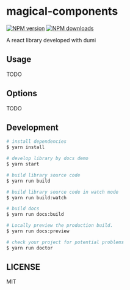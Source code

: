 # magical-components

[![NPM version](https://img.shields.io/npm/v/magical-components.svg?style=flat)](https://npmjs.org/package/magical-components) [![NPM downloads](http://img.shields.io/npm/dm/magical-components.svg?style=flat)](https://npmjs.org/package/magical-components)

A react library developed with dumi

## Usage

TODO

## Options

TODO

## Development

```bash
# install dependencies
$ yarn install

# develop library by docs demo
$ yarn start

# build library source code
$ yarn run build

# build library source code in watch mode
$ yarn run build:watch

# build docs
$ yarn run docs:build

# Locally preview the production build.
$ yarn run docs:preview

# check your project for potential problems
$ yarn run doctor
```

## LICENSE

MIT

